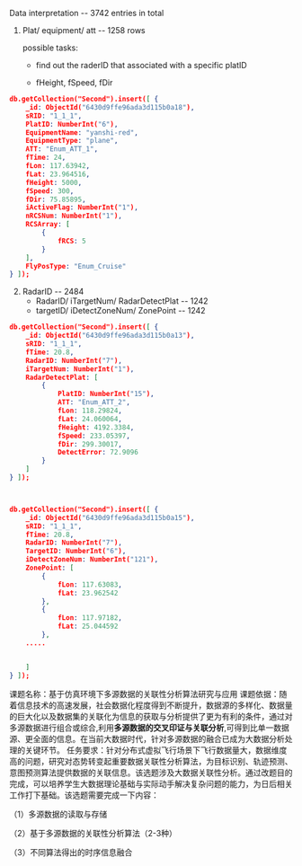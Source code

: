 Data interpretation -- 3742 entries in total

1. Plat/ equipment/ att -- 1258 rows

   possible tasks: 

   - find out the raderID that associated with a specific platID

   - fHeight, fSpeed, fDir

```json
db.getCollection("Second").insert([ {
    _id: ObjectId("6430d9ffe96ada3d115b0a18"),
    sRID: "1_1_1",
    PlatID: NumberInt("6"),
    EquipmentName: "yanshi-red",
    EquipmentType: "plane",
    ATT: "Enum_ATT_1",
    fTime: 24,
    fLon: 117.63942,
    fLat: 23.964516,
    fHeight: 5000,
    fSpeed: 300,
    fDir: 75.85895,
    iActiveFlag: NumberInt("1"),
    nRCSNum: NumberInt("1"),
    RCSArray: [
        {
            fRCS: 5
        }
    ],
    FlyPosType: "Enum_Cruise"
} ]);
```



2. RadarID -- 2484
   - RadarID/ iTargetNum/ RadarDetectPlat -- 1242
   -  targetID/ iDetectZoneNum/ ZonePoint  -- 1242

```json
db.getCollection("Second").insert([ {
    _id: ObjectId("6430d9ffe96ada3d115b0a13"),
    sRID: "1_1_1",
    fTime: 20.8,
    RadarID: NumberInt("7"),
    iTargetNum: NumberInt("1"),
    RadarDetectPlat: [
        {
            PlatID: NumberInt("15"),
            ATT: "Enum_ATT_2",
            fLon: 118.29824,
            fLat: 24.060064,
            fHeight: 4192.3384,
            fSpeed: 233.05397,
            fDir: 299.30017,
            DetectError: 72.9096
        }
    ]
} ]);



db.getCollection("Second").insert([ {
    _id: ObjectId("6430d9ffe96ada3d115b0a15"),
    sRID: "1_1_1",
    fTime: 20.8,
    RadarID: NumberInt("7"),
    TargetID: NumberInt("6"),
    iDetectZoneNum: NumberInt("121"),
    ZonePoint: [
        {
            fLon: 117.63083,
            fLat: 23.962542
        },
        {
            fLon: 117.97182,
            fLat: 25.044592
        },
	.....


    ]
} ]);

```





课题名称：基于仿真环境下多源数据的关联性分析算法研究与应用
课题依据：随着信息技术的高速发展，社会数据化程度得到不断提升，数据源的多样化、数据量的巨大化以及数据集的关联化为信息的获取与分析提供了更为有利的条件，通过对多源数据进行组合或综合,利用**多源数据的交叉印证与关联分析**,可得到比单一数据源、更全面的信息。在当前大数据时代，针对多源数据的融合已成为大数据分析处理的关键环节。
任务要求：针对分布式虚拟飞行场景下飞行数据量大，数据维度高的问题，研究对态势转变起重要数据关联性分析算法，为目标识别、轨迹预测、意图预测算法提供数据的关联信息。该选题涉及大数据关联性分析。通过改题目的完成，可以培养学生大数据理论基础与实际动手解决复杂问题的能力，为日后相关工作打下基础。该选题需要完成一下内容：

（1）多源数据的读取与存储

（2）基于多源数据的关联性分析算法（2-3种）

（3）不同算法得出的时序信息融合
